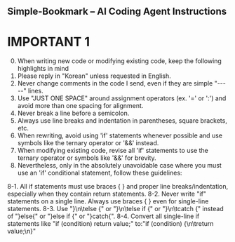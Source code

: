 ## Simple-Bookmark – AI Coding Agent Instructions

# IMPORTANT 1

0. When writing new code or modifying existing code, keep the following highlights in mind
1. Please reply in "Korean" unless requested in English.
2. Never change comments in the code I send, even if they are simple "-----" lines.
3. Use "JUST ONE SPACE" around assignment operators (ex. '=' or ':') and avoid more than one spacing for alignment.
4. Never break a line before a semicolon.
5. Always use line breaks and indentation in parentheses, square brackets, etc.
6. When rewriting, avoid using 'if' statements whenever possible and use symbols like the ternary operator or '&&' instead.
7. When modifying existing code, revise all 'if' statements to use the ternary operator or symbols like '&&' for brevity.
8. Nevertheless, only in the absolutely unavoidable case where you must use an 'if' conditional statement, follow these guidelines:

8-1. All if statements must use braces { } and proper line breaks/indentation, especially when they contain return statements.
8-2. Never write "if" statements on a single line. Always use braces { } even for single-line statements.
8-3. Use "}\n\telse {" or "}\n\telse if {" or "}\n\tcatch {" instead of "}else{" or "}else if {" or "}catch{".
8-4. Convert all single-line if statements like "if (condition) return value;" to:"if (condition) {\n\treturn value;\n}"
